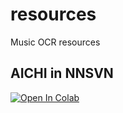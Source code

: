 # resources
Music OCR resources

## AICHI in NNSVN
[![Open In Colab](https://colab.research.google.com/assets/colab-badge.svg)](http://colab.research.google.com/github/adventHymnals/resources/blob/master/WorkingWithAICHIinNNSVS.ipynb)


